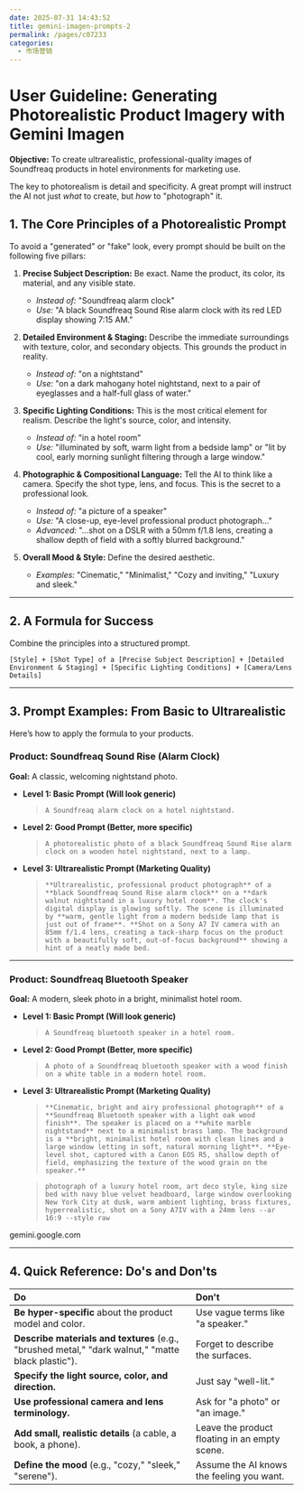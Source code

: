 ```yaml
---
date: 2025-07-31 14:43:52
title: gemini-imagen-prompts-2
permalink: /pages/c07233
categories:
  - 市场营销
---
```


# **User Guideline: Generating Photorealistic Product Imagery with Gemini Imagen**

**Objective:** To create ultrarealistic, professional-quality images of Soundfreaq products in hotel environments for marketing use.

The key to photorealism is detail and specificity. A great prompt will instruct the AI not just _what_ to create, but _how_ to "photograph" it.

## **1. The Core Principles of a Photorealistic Prompt**

To avoid a "generated" or "fake" look, every prompt should be built on the following five pillars:

1. **Precise Subject Description:** Be exact. Name the product, its color, its material, and any visible state.

   - _Instead of:_ "Soundfreaq alarm clock"
   - _Use:_ "A black Soundfreaq Sound Rise alarm clock with its red LED display showing 7:15 AM."

2. **Detailed Environment & Staging:** Describe the immediate surroundings with texture, color, and secondary objects. This grounds the product in reality.

   - _Instead of:_ "on a nightstand"
   - _Use:_ "on a dark mahogany hotel nightstand, next to a pair of eyeglasses and a half-full glass of water."

3. **Specific Lighting Conditions:** This is the most critical element for realism. Describe the light's source, color, and intensity.

   - _Instead of:_ "in a hotel room"
   - _Use:_ "illuminated by soft, warm light from a bedside lamp" or "lit by cool, early morning sunlight filtering through a large window."

4. **Photographic & Compositional Language:** Tell the AI to think like a camera. Specify the shot type, lens, and focus. This is the secret to a professional look.

   - _Instead of:_ "a picture of a speaker"
   - _Use:_ "A close-up, eye-level professional product photograph..."
   - _Advanced:_ "...shot on a DSLR with a 50mm f/1.8 lens, creating a shallow depth of field with a softly blurred background."

5. **Overall Mood & Style:** Define the desired aesthetic.
   - _Examples:_ "Cinematic," "Minimalist," "Cozy and inviting," "Luxury and sleek."

---

## **2. A Formula for Success**

Combine the principles into a structured prompt.

`[Style] + [Shot Type] of a [Precise Subject Description] + [Detailed Environment & Staging] + [Specific Lighting Conditions] + [Camera/Lens Details]`

---

## **3. Prompt Examples: From Basic to Ultrarealistic**

Here’s how to apply the formula to your products.

### **Product: Soundfreaq Sound Rise (Alarm Clock)**

**Goal:** A classic, welcoming nightstand photo.

- **Level 1: Basic Prompt (Will look generic)**

  > `A Soundfreaq alarm clock on a hotel nightstand.`

- **Level 2: Good Prompt (Better, more specific)**

  > `A photorealistic photo of a black Soundfreaq Sound Rise alarm clock on a wooden hotel nightstand, next to a lamp.`

- **Level 3: Ultrarealistic Prompt (Marketing Quality)**

  > `**Ultrarealistic, professional product photograph** of a **black Soundfreaq Sound Rise alarm clock** on a **dark walnut nightstand in a luxury hotel room**. The clock's digital display is glowing softly. The scene is illuminated by **warm, gentle light from a modern bedside lamp that is just out of frame**. **Shot on a Sony A7 IV camera with an 85mm f/1.4 lens, creating a tack-sharp focus on the product with a beautifully soft, out-of-focus background** showing a hint of a neatly made bed.`

---

### **Product: Soundfreaq Bluetooth Speaker**

**Goal:** A modern, sleek photo in a bright, minimalist hotel room.

- **Level 1: Basic Prompt (Will look generic)**

  > `A Soundfreaq bluetooth speaker in a hotel room.`

- **Level 2: Good Prompt (Better, more specific)**

  > `A photo of a Soundfreaq bluetooth speaker with a wood finish on a white table in a modern hotel room.`

- **Level 3: Ultrarealistic Prompt (Marketing Quality)**

  > `**Cinematic, bright and airy professional photograph** of a **Soundfreaq Bluetooth speaker with a light oak wood finish**. The speaker is placed on a **white marble nightstand** next to a minimalist brass lamp. The background is a **bright, minimalist hotel room with clean lines and a large window letting in soft, natural morning light**. **Eye-level shot, captured with a Canon EOS R5, shallow depth of field, emphasizing the texture of the wood grain on the speaker.**`

  > `photograph of a luxury hotel room, art deco style, king size bed with navy blue velvet headboard, large window overlooking New York City at dusk, warm ambient lighting, brass fixtures, hyperrealistic, shot on a Sony A7IV with a 24mm lens --ar 16:9 --style raw`

gemini.google.com

---

## **4. Quick Reference: Do's and Don'ts**

| Do                                                                                                 | Don't                                         |
| :------------------------------------------------------------------------------------------------- | :-------------------------------------------- |
| **Be hyper-specific** about the product model and color.                                           | Use vague terms like "a speaker."             |
| **Describe materials and textures** (e.g., "brushed metal," "dark walnut," "matte black plastic"). | Forget to describe the surfaces.              |
| **Specify the light source, color, and direction.**                                                | Just say "well-lit."                          |
| **Use professional camera and lens terminology.**                                                  | Ask for "a photo" or "an image."              |
| **Add small, realistic details** (a cable, a book, a phone).                                       | Leave the product floating in an empty scene. |
| **Define the mood** (e.g., "cozy," "sleek," "serene").                                             | Assume the AI knows the feeling you want.     |

